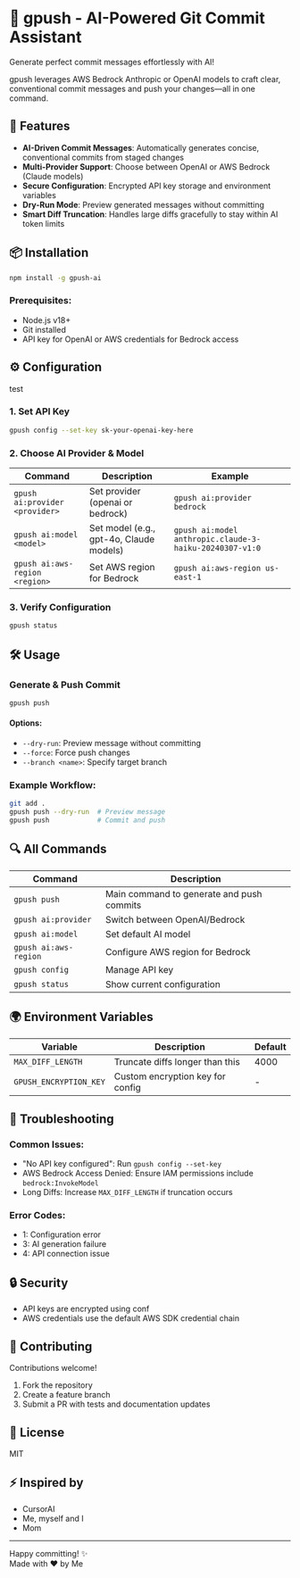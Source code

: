 # 🌟 gpush - AI-Powered Git Commit Assistant

Generate perfect commit messages effortlessly with AI!

gpush leverages  AWS Bedrock Anthropic or OpenAI models to craft clear, conventional commit messages and push your changes—all in one command.

## 🚀 Features

- **AI-Driven Commit Messages**: Automatically generates concise, conventional commits from staged changes
- **Multi-Provider Support**: Choose between OpenAI or AWS Bedrock (Claude models)
- **Secure Configuration**: Encrypted API key storage and environment variables
- **Dry-Run Mode**: Preview generated messages without committing
- **Smart Diff Truncation**: Handles large diffs gracefully to stay within AI token limits

## 📦 Installation

```bash
npm install -g gpush-ai
```

### Prerequisites:
- Node.js v18+
- Git installed
- API key for OpenAI or AWS credentials for Bedrock access

## ⚙️ Configuration
test
### 1. Set API Key 
```bash
gpush config --set-key sk-your-openai-key-here
```

### 2. Choose AI Provider & Model

| Command | Description | Example |
|---------|-------------|---------|
| `gpush ai:provider <provider>` | Set provider (openai or bedrock) | `gpush ai:provider bedrock` |
| `gpush ai:model <model>` | Set model (e.g., gpt-4o, Claude models) | `gpush ai:model anthropic.claude-3-haiku-20240307-v1:0` |
| `gpush ai:aws-region <region>` | Set AWS region for Bedrock | `gpush ai:aws-region us-east-1` |

### 3. Verify Configuration
```bash
gpush status
```

## 🛠️ Usage

### Generate & Push Commit
```bash
gpush push
```

#### Options:
- `--dry-run`: Preview message without committing
- `--force`: Force push changes
- `--branch <name>`: Specify target branch

### Example Workflow:
```bash
git add .
gpush push --dry-run  # Preview message
gpush push            # Commit and push
```

## 🔍 All Commands

| Command | Description |
|---------|-------------|
| `gpush push` | Main command to generate and push commits |
| `gpush ai:provider` | Switch between OpenAI/Bedrock |
| `gpush ai:model` | Set default AI model |
| `gpush ai:aws-region` | Configure AWS region for Bedrock |
| `gpush config` | Manage API key |
| `gpush status` | Show current configuration |

## 🌍 Environment Variables

| Variable | Description | Default |
|----------|-------------|---------|
| `MAX_DIFF_LENGTH` | Truncate diffs longer than this | 4000 |
| `GPUSH_ENCRYPTION_KEY` | Custom encryption key for config | - |

## 🚨 Troubleshooting

### Common Issues:
- "No API key configured": Run `gpush config --set-key`
- AWS Bedrock Access Denied: Ensure IAM permissions include `bedrock:InvokeModel`
- Long Diffs: Increase `MAX_DIFF_LENGTH` if truncation occurs

### Error Codes:
- 1: Configuration error
- 3: AI generation failure
- 4: API connection issue

## 🔒 Security
- API keys are encrypted using conf
- AWS credentials use the default AWS SDK credential chain

## 🤝 Contributing
Contributions welcome!
1. Fork the repository
2. Create a feature branch
3. Submit a PR with tests and documentation updates

## 📄 License
MIT

## ⚡ Inspired by
- CursorAI
- Me, myself and I
- Mom

---

Happy committing! ✨  
Made with ❤️ by Me

